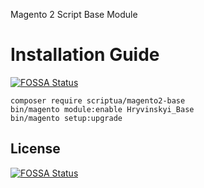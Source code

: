 Magento 2 Script Base Module

# Installation Guide
[![FOSSA Status](https://app.fossa.com/api/projects/git%2Bgithub.com%2Fhryvinskyi%2Fmagento2-base.svg?type=shield)](https://app.fossa.com/projects/git%2Bgithub.com%2Fhryvinskyi%2Fmagento2-base?ref=badge_shield)


```
composer require scriptua/magento2-base
bin/magento module:enable Hryvinskyi_Base
bin/magento setup:upgrade
```

## License
[![FOSSA Status](https://app.fossa.com/api/projects/git%2Bgithub.com%2Fhryvinskyi%2Fmagento2-base.svg?type=large)](https://app.fossa.com/projects/git%2Bgithub.com%2Fhryvinskyi%2Fmagento2-base?ref=badge_large)